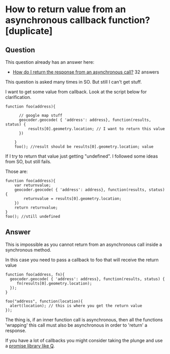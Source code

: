 
# How to return value from an asynchronous callback function? [duplicate]

## Question
        
This question already has an answer here:

*   [How do I return the response from an asynchronous call?](/questions/14220321/how-do-i-return-the-response-from-an-asynchronous-call) 32 answers

This question is asked many times in SO. But still I can't get stuff.

I want to get some value from callback. Look at the script below for clarification.

    function foo(address){
    
          // google map stuff
          geocoder.geocode( { 'address': address}, function(results, status) {
              results[0].geometry.location; // I want to return this value
          })
    
        }
        foo(); //result should be results[0].geometry.location; value
    

If I try to return that value just getting "undefined". I followed some ideas from SO, but still fails.

Those are:

    function foo(address){
        var returnvalue;    
        geocoder.geocode( { 'address': address}, function(results, status) {
            returnvalue = results[0].geometry.location; 
        })
        return returnvalue; 
    }
    foo(); //still undefined

## Answer
        
This is impossible as you cannot return from an asynchronous call inside a synchronous method.

In this case you need to pass a callback to foo that will receive the return value

    function foo(address, fn){
      geocoder.geocode( { 'address': address}, function(results, status) {
         fn(results[0].geometry.location); 
      });
    }
    
    foo("address", function(location){
      alert(location); // this is where you get the return value
    });
    

The thing is, if an inner function call is asynchronous, then all the functions 'wrapping' this call must also be asynchronous in order to 'return' a response.

If you have a lot of callbacks you might consider taking the plunge and use a [promise library like Q](https://github.com/kriskowal/q).
